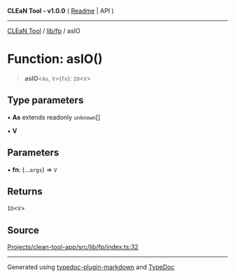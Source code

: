 **CLEaN Tool - v1.0.0** ( [Readme](../../../README.md) \| API )

***

[CLEaN Tool](../../../modules.md) / [lib/fp](../README.md) / asIO

# Function: asIO()

> **asIO**\<`As`, `V`\>(`fn`): `IO`\<`V`\>

## Type parameters

▪ **As** extends readonly `unknown`[]

▪ **V**

## Parameters

▪ **fn**: (...`args`) => `V`

## Returns

`IO`\<`V`\>

## Source

[Projects/clean-tool-app/src/lib/fp/index.ts:32](https://github.com/yuckyh/clean-tool-app/)

***

Generated using [typedoc-plugin-markdown](https://www.npmjs.com/package/typedoc-plugin-markdown) and [TypeDoc](https://typedoc.org/)
